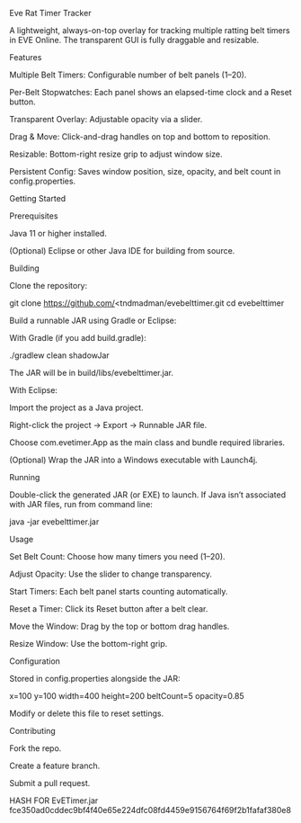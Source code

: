 Eve Rat Timer Tracker

A lightweight, always-on-top overlay for tracking multiple ratting belt timers in EVE Online. The transparent GUI is fully draggable and resizable.

Features

Multiple Belt Timers: Configurable number of belt panels (1–20).

Per-Belt Stopwatches: Each panel shows an elapsed-time clock and a Reset button.

Transparent Overlay: Adjustable opacity via a slider.

Drag & Move: Click-and-drag handles on top and bottom to reposition.

Resizable: Bottom-right resize grip to adjust window size.

Persistent Config: Saves window position, size, opacity, and belt count in config.properties.



Getting Started

Prerequisites

Java 11 or higher installed.

(Optional) Eclipse or other Java IDE for building from source.

Building

Clone the repository:

git clone https://github.com/<tndmadman/evebelttimer.git
cd evebelttimer

Build a runnable JAR using Gradle or Eclipse:

With Gradle (if you add build.gradle):

./gradlew clean shadowJar

The JAR will be in build/libs/evebelttimer.jar.

With Eclipse:

Import the project as a Java project.

Right-click the project → Export → Runnable JAR file.

Choose com.evetimer.App as the main class and bundle required libraries.

(Optional) Wrap the JAR into a Windows executable with Launch4j.

Running

Double-click the generated JAR (or EXE) to launch. If Java isn’t associated with JAR files, run from command line:

java -jar evebelttimer.jar

Usage

Set Belt Count: Choose how many timers you need (1–20).

Adjust Opacity: Use the slider to change transparency.

Start Timers: Each belt panel starts counting automatically.

Reset a Timer: Click its Reset button after a belt clear.

Move the Window: Drag by the top or bottom drag handles.

Resize Window: Use the bottom-right grip.

Configuration

Stored in config.properties alongside the JAR:

x=100
y=100
width=400
height=200
beltCount=5
opacity=0.85

Modify or delete this file to reset settings.

Contributing

Fork the repo.

Create a feature branch.

Submit a pull request.

HASH FOR EvETimer.jar fce350ad0cddec9bf4f40e65e224dfc08fd4459e9156764f69f2b1fafaf380e8